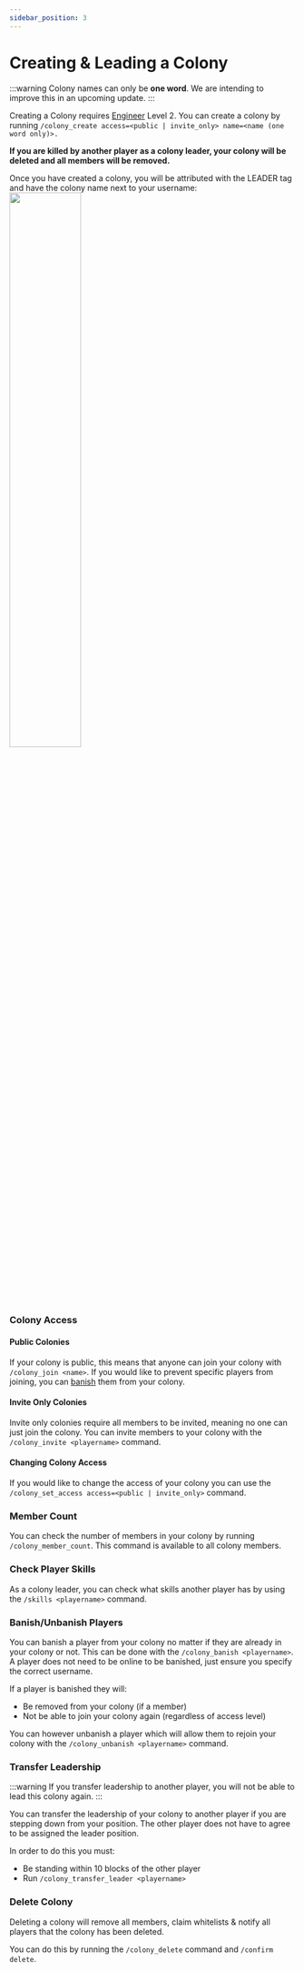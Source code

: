 ```yaml
---
sidebar_position: 3
---
```


# Creating & Leading a Colony

:::warning
Colony names can only be **one word**. We are intending to improve this in an upcoming update.
:::

Creating a Colony requires [Engineer](/docs/skills/engineer.md) Level 2. You can create a colony by running `/colony_create access=<public | invite_only> name=<name (one word only)>.`

**If you are killed by another player as a colony leader, your colony will be deleted and all members will be removed.**

Once you have created a colony, you will be attributed with the LEADER tag and have the colony name next to your username:
<img src="/img/colonytagleader.png" width="50%" />

### Colony Access

#### Public Colonies

If your colony is public, this means that anyone can join your colony with `/colony_join <name>`. If you would like to prevent specific players from joining, you can [banish](#banishunbanish-players) them from your colony.

#### Invite Only Colonies

Invite only colonies require all members to be invited, meaning no one can just join the colony. You can invite members to your colony with the `/colony_invite <playername>` command.

#### Changing Colony Access

If you would like to change the access of your colony you can use the `/colony_set_access access=<public | invite_only>` command.

### Member Count

You can check the number of members in your colony by running `/colony_member_count`. This command is available to all colony members.

### Check Player Skills

As a colony leader, you can check what skills another player has by using the `/skills <playername>` command.

### Banish/Unbanish Players

You can banish a player from your colony no matter if they are already in your colony or not. This can be done with the `/colony_banish <playername>`. A player does not need to be online to be banished, just ensure you specify the correct username.

If a player is banished they will:

- Be removed from your colony (if a member)
- Not be able to join your colony again (regardless of access level)

You can however unbanish a player which will allow them to rejoin your colony with the `/colony_unbanish <playername>` command.

### Transfer Leadership

:::warning
If you transfer leadership to another player, you will not be able to lead this colony again.
:::

You can transfer the leadership of your colony to another player if you are stepping down from your position. The other player does not have to agree to be assigned the leader position.

In order to do this you must:

- Be standing within 10 blocks of the other player
- Run `/colony_transfer_leader <playername>`

### Delete Colony

Deleting a colony will remove all members, claim whitelists & notify all players that the colony has been deleted.

You can do this by running the `/colony_delete` command and `/confirm delete`.
